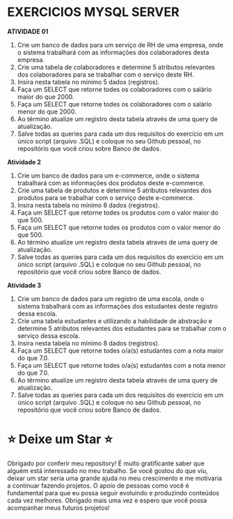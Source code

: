 # **EXERCICIOS MYSQL SERVER**



**ATIVIDADE 01**

1. Crie um banco de dados para um serviço de RH de uma empresa, onde o sistema trabalhará com as informações dos colaboradores desta empresa. 
2. Crie uma tabela de colaboradores e determine 5 atributos relevantes dos colaboradores para se trabalhar com o serviço deste RH.
3. Insira nesta tabela no mínimo 5 dados (registros).
4. Faça um SELECT que retorne todes os colaboradores com o salário maior do que 2000.
5. Faça um SELECT que retorne todes os colaboradores com o salário menor do que 2000.
6. Ao término atualize um registro desta tabela através de uma query de atualização.
7. Salve todas as queries para cada um dos requisitos do exercício em um único script (arquivo .SQL) e coloque no seu Github pessoal, no repositório que você criou sobre Banco de dados.



**Atividade 2**

1. Crie um banco de dados para um e-commerce, onde o sistema trabalhará com as informações dos produtos deste e-commerce. 
2. Crie uma tabela de produtos e determine 5 atributos relevantes dos produtos para se trabalhar com o serviço deste e-commerce.
3. Insira nesta tabela no mínimo 8 dados (registros).
4. Faça um SELECT que retorne todes os produtos com o valor maior do que 500.
5. Faça um SELECT que retorne todes os produtos com o valor menor do que 500.
6. Ao término atualize um registro desta tabela através de uma query de atualização.
7. Salve todas as queries para cada um dos requisitos do exercício em um único script (arquivo .SQL) e coloque no seu Github pessoal, no repositório que você criou sobre Banco de dados.

 

**Atividade 3**

1. Crie um banco de dados para um registro de uma escola, onde o sistema trabalhará com as informações dos estudantes deste registro dessa escola. 
2. Crie uma tabela estudantes e utilizando a habilidade de abstração e determine 5 atributos relevantes dos estudantes para se trabalhar com o serviço dessa escola.
3. Insira nesta tabela no mínimo 8 dados (registros).
4. Faça um SELECT que retorne todes o/a(s) estudantes com a nota maior do que 7.0.
5. Faça um SELECT que retorne todes o/a(s) estudantes com a nota menor do que 7.0.
6. Ao término atualize um registro desta tabela através de uma query de atualização.
7. Salve todas as queries para cada um dos requisitos do exercício em um único script (arquivo .SQL) e coloque no seu Github pessoal, no repositório que você criou sobre Banco de dados.

# ⭐️ **Deixe um Star** ⭐️



Obrigado por conferir meu repository! É muito gratificante saber que alguém está interessado no meu trabalho. Se você gostou do que viu, deixar um star seria uma grande ajuda no meu crescimento e me motivaria a continuar fazendo projetos. O apoio de pessoas como você é fundamental para que eu possa seguir evoluindo e produzindo conteúdos cada vez melhores. Obrigado mais uma vez e espero que você possa acompanhar meus futuros projetos!